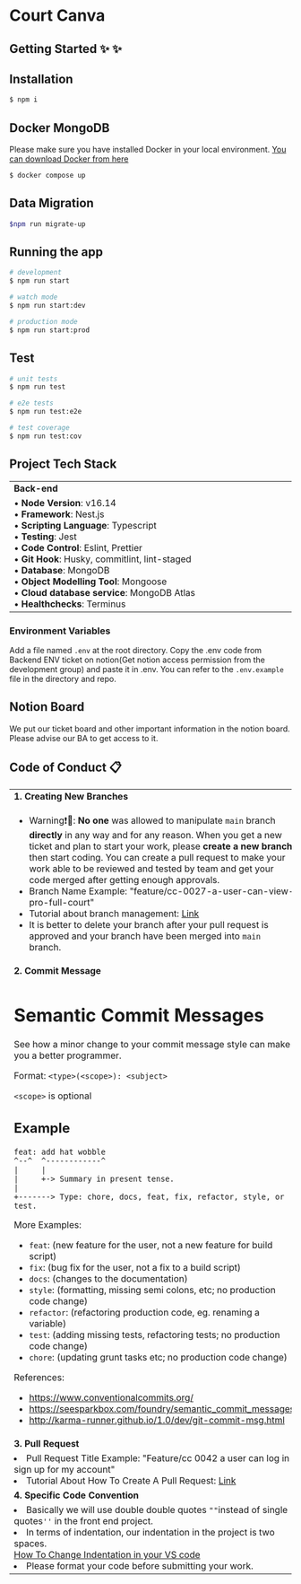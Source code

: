 # Court Canva

## Getting Started ✨ :sparkles:

## Installation

```bash
$ npm i
```

## Docker MongoDB

Please make sure you have installed Docker in your local environment.
[You can download Docker from here](https://docs.docker.com/get-docker/)

```bash
$ docker compose up
```

## Data Migration

```bash
$npm run migrate-up
```

## Running the app

```bash
# development
$ npm run start

# watch mode
$ npm run start:dev

# production mode
$ npm run start:prod
```

## Test

```bash
# unit tests
$ npm run test

# e2e tests
$ npm run test:e2e

# test coverage
$ npm run test:cov
```

## Project Tech Stack

<table align="center" border=0>
   <tr>
      <td width="500"><b>Back-end</b></td>
   </tr>
   <tr>
      <td>
         • <b>Node Version</b>: v16.14<br>
         • <b>Framework</b>: Nest.js <br>
         • <b>Scripting Language</b>: Typescript<br>
         • <b>Testing</b>: Jest<br>
         • <b>Code Control</b>: Eslint, Prettier<br>
         • <b>Git Hook</b>: Husky, commitlint,  lint-staged<br>   
         • <b>Database</b>: MongoDB<br>  
         • <b>Object Modelling Tool</b>: Mongoose<br>  
         • <b>Cloud database service</b>: MongoDB Atlas<br> 
         • <b>Healthchecks</b>: Terminus<br>  
      </td>
   </tr>
</table>

### Environment Variables

Add a file named `.env` at the root directory. Copy the .env code from Backend ENV ticket on notion(Get notion access permission from the development group) and paste it in .env. You can refer to the `.env.example` file in the directory and repo.

## Notion Board

We put our ticket board and other important information in the notion board. Please advise our BA to get access to it.

## Code of Conduct :clipboard:

<table align="center" border=0>
   <tr>
      <td width="500"><b>1. Creating New Branches</b></td>
   </tr>
   <tr>
      <td>

- Warning:heavy_exclamation_mark::cop:: <b>No one</b> was allowed to manipulate `main` branch <b>directly</b> in any way and for any reason. When you get a new ticket and plan to start your work, please <b>create a new branch</b> then start coding.
  You can create a pull request to make your work able to be reviewed and tested by team and get your code merged after getting enough approvals.<br>
- Branch Name Example: "feature/cc-0027-a-user-can-view-pro-full-court"
- Tutorial about branch management: [Link](https://docs.github.com/en/desktop/contributing-and-collaborating-using-github-desktop/making-changes-in-a-branch/managing-branches)
- It is better to delete your branch after your pull request is approved and your branch have been merged into `main` branch.
  </td>
   </tr>
   <tr>
      <td width="500"><b>2. Commit Message</b></td>
   </tr>
   <tr>
      <td>

# Semantic Commit Messages

See how a minor change to your commit message style can make you a better programmer.

Format: `<type>(<scope>): <subject>`

`<scope>` is optional

## Example

```
feat: add hat wobble
^--^  ^------------^
|     |
|     +-> Summary in present tense.
|
+-------> Type: chore, docs, feat, fix, refactor, style, or test.
```

More Examples:

- `feat`: (new feature for the user, not a new feature for build script)
- `fix`: (bug fix for the user, not a fix to a build script)
- `docs`: (changes to the documentation)
- `style`: (formatting, missing semi colons, etc; no production code change)
- `refactor`: (refactoring production code, eg. renaming a variable)
- `test`: (adding missing tests, refactoring tests; no production code change)
- `chore`: (updating grunt tasks etc; no production code change)

References:

- https://www.conventionalcommits.org/
- https://seesparkbox.com/foundry/semantic_commit_messages
- http://karma-runner.github.io/1.0/dev/git-commit-msg.html
  </td>
   </tr>
   <tr>
      <td width="500"><b>3. Pull Request</b></td>
   </tr>
   <tr>
      <td>
- Pull Request Title Example: "Feature/cc 0042 a user can log in sign up for my account"
- Tutorial About How To Create A Pull Request: [Link](www.google.com)
  </td>
   </tr>
      <tr>
      <td width="500"><b>4. Specific Code Convention</b></td>
   </tr>
   <tr>
      <td>
- Basically we will use double double quotes `""`instead of single quotes`''` in the front end project.
- In terms of indentation, our indentation in the project is two spaces.<br> [How To Change Indentation in your VS code](https://www.kindacode.com/article/vs-code-how-to-change-indentation-2-spaces-4-spaces/)
- Please format your code before submitting your work.
</td>
   </tr>
</table>
